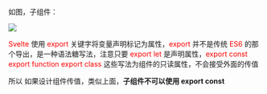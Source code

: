 如图，子组件：

![](https://yushi0703.oss-cn-nanjing.aliyuncs.com/Blog/20230827204345.png)

<font color="red">Svelte</font> 使用 <font color="red">export</font> 关键字将变量声明标记为属性，<font color="red">export</font> 并不是传统 <font color="red">ES6</font> 的那个导出，是一种语法糖写法，注意只要 <font color="red">export let</font> 是声明属性，<font color="red">export const export function export class</font> 这些写法为组件的只读属性，不会接受外面的传值

所以 如果设计组件传值，类似上面，**子组件不可以使用 export const**